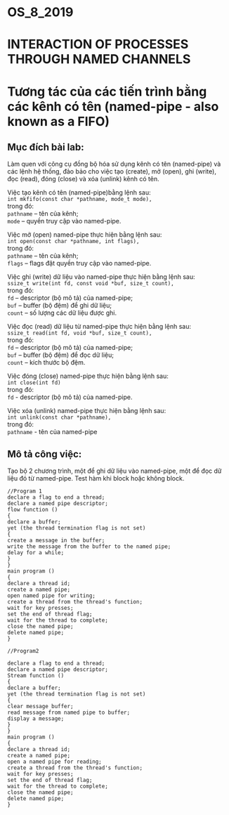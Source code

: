 # OS_8_2019
# INTERACTION OF PROCESSES THROUGH NAMED CHANNELS 
# Tương tác của các tiến trình bằng các kênh có tên (named-pipe - also known as a FIFO)    
## Mục đích bài lab:  
Làm quen với công cụ đồng bộ hóa sử dụng kênh có tên (named-pipe) và các lệnh hệ thống, đảo bảo cho việc tạo (create), mở (open), ghi (write), đọc (read), đóng (close) và xóa (unlink) kênh có tên. 

Việc tạo kênh có tên (named-pipe)bằng lệnh sau:  
`int mkfifo(const char *pathname, mode_t mode),`  
trong đó:  
`pathname` – tên của kênh;  
`mode` – quyền truy cập vào named-pipe.  

Việc mở (open) named-pipe thực hiện bằng lệnh sau:  
`int open(const char *pathname, int flags),`  
trong đó:  
`pathname` – tên của kênh;  
`flags` – flags đặt quyền truy cập vào named-pipe.  

Việc ghi (write) dữ liệu vào named-pipe thực hiện bằng lệnh sau:  
`ssize_t write(int fd, const void *buf, size_t count),`  
trong đó:   
`fd` – descriptor (bộ mô tả) của named-pipe;  
`buf` – buffer (bộ đệm) để ghi dữ liệu;  
`count` – số lượng các dữ liệu được ghi.  

Việc đọc (read) dữ liệu từ named-pipe thực hiện bằng lệnh sau:  
`ssize_t read(int fd, void *buf, size_t count),`  
trong đó:  
`fd` – descriptor (bộ mô tả) của named-pipe;  
`buf` – buffer (bộ đệm) để đọc dữ liệu;  
`count` – kích thước bộ đệm.  

Việc đóng (close) named-pipe thực hiện bằng lệnh sau:  
`int close(int fd)`  
trong đó:  
`fd` - descriptor (bộ mô tả) của named-pipe.  

Việc xóa (unlink) named-pipe thực hiện bằng lệnh sau:  
`int unlink(const char *pathname),`  
trong đó:  
`pathname` - tên của named-pipe  


## Mô tả công việc:  
Tạo bộ 2 chương trình, một để ghi dữ liệu vào named-pipe, một để đọc dữ liệu đó từ named-pipe. Test hàm khi block hoặc không block.
````
//Program 1 
declare a flag to end a thread;
declare a named pipe descriptor;
flow function ()
{
declare a buffer;
yet (the thread termination flag is not set)
{
create a message in the buffer;
write the message from the buffer to the named pipe;
delay for a while;
}
}
main program ()
{
declare a thread id;
create a named pipe;
open named pipe for writing;
create a thread from the thread's function;
wait for key presses;
set the end of thread flag;
wait for the thread to complete;
close the named pipe;
delete named pipe;
}
````
````
//Program2 

declare a flag to end a thread;
declare a named pipe descriptor;
Stream function ()
{
declare a buffer;
yet (the thread termination flag is not set)
{
clear message buffer;
read message from named pipe to buffer;
display a message;
}
}
main program ()
{
declare a thread id;
create a named pipe;
open a named pipe for reading;
create a thread from the thread's function;
wait for key presses;
set the end of thread flag;
wait for the thread to complete;
close the named pipe;
delete named pipe;
}
````




